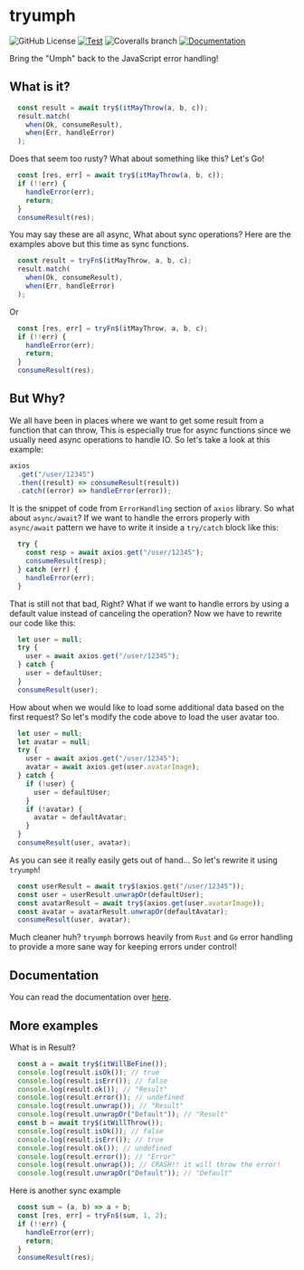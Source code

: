 # tryumph

![GitHub License](https://img.shields.io/github/license/rzvxa/tryumph)
[![Test](https://github.com/rzvxa/tryumph/actions/workflows/test.yml/badge.svg)](https://github.com/rzvxa/tryumph/actions/workflows/test.yml)
![Coveralls branch](https://img.shields.io/coverallsCoverage/github/rzvxa/tryumph)
[![Documentation](https://img.shields.io/badge/visit-docs-brightgreen)](https://rzvxa.github.io/tryumph/)

Bring the "Umph" back to the JavaScript error handling!

## What is it?
```js
  const result = await try$(itMayThrow(a, b, c));
  result.match(
    when(Ok, consumeResult),
    when(Err, handleError)
  );
```

Does that seem too rusty? What about something like this? Let's Go!
```js
  const [res, err] = await try$(itMayThrow(a, b, c));
  if (!!err) {
    handleError(err);
    return;
  }
  consumeResult(res);
```

You may say these are all async, What about sync operations? Here are the examples above but this time as sync functions.
```js
  const result = tryFn$(itMayThrow, a, b, c);
  result.match(
    when(Ok, consumeResult),
    when(Err, handleError)
  );
```
Or
```js
  const [res, err] = tryFn$(itMayThrow, a, b, c);
  if (!!err) {
    handleError(err);
    return;
  }
  consumeResult(res);
```

## But Why?
We all have been in places where we want to get some result from a function that can throw, This is especially true for async functions since we usually need async operations to handle IO.
So let's take a look at this example:

```js
axios
  .get("/user/12345")
  .then((result) => consumeResult(result))
  .catch((error) => handleError(error));
```

It is the snippet of code from `ErrorHandling` section of `axios` library. So what about `async/await`?
If we want to handle the errors properly with `async/await` pattern we have to write it inside a `try/catch` block like this:
```js
  try {
    const resp = await axios.get("/user/12345");
    consumeResult(resp);
  } catch (err) {
    handleError(err);
  }
```

That is still not that bad, Right?
What if we want to handle errors by using a default value instead of canceling the operation?
Now we have to rewrite our code like this:
```js
  let user = null;
  try {
    user = await axios.get("/user/12345");
  } catch {
    user = defaultUser;
  }
  consumeResult(user);
```
How about when we would like to load some additional data based on the first request? So let's modify the code above to load the user avatar too.
```js
  let user = null;
  let avatar = null;
  try {
    user = await axios.get("/user/12345");
    avatar = await axios.get(user.avatarImage);
  } catch {
    if (!user) {
      user = defaultUser;
    }
    if (!avatar) {
      avatar = defaultAvatar;
    }
  }
  consumeResult(user, avatar);

```
As you can see it really easily gets out of hand... So let's rewrite it using `tryumph`!
```js
  const userResult = await try$(axios.get("/user/12345"));
  const user = userResult.unwrapOr(defaultUser);
  const avatarResult = await try$(axios.get(user.avatarImage));
  const avatar = avatarResult.unwrapOr(defaultAvatar);
  consumeResult(user, avatar);
```
Much cleaner huh? `tryumph` borrows heavily from `Rust` and `Go` error handling to provide a more sane way for keeping errors under control!

## Documentation
You can read the documentation over [here](https://rzvxa.github.io/tryumph/index.html).

## More examples

What is in Result?
```js
  const a = await try$(itWillBeFine());
  console.log(result.isOk()); // true
  console.log(result.isErr()); // false
  console.log(result.ok()); // "Result"
  console.log(result.error()); // undefined
  console.log(result.unwrap()); // "Result"
  console.log(result.unwrapOr("Default")); // "Result"
  const b = await try$(itWillThrow());
  console.log(result.isOk()); // false
  console.log(result.isErr()); // true
  console.log(result.ok()); // undefined
  console.log(result.error()); // "Error"
  console.log(result.unwrap()); // CRASH!! it will throw the error!
  console.log(result.unwrapOr("Default")); // "Default"
```

Here is another sync example
```js
  const sum = (a, b) => a + b;
  const [res, err] = tryFn$(sum, 1, 2);
  if (!!err) {
    handleError(err);
    return;
  }
  consumeResult(res);

```
